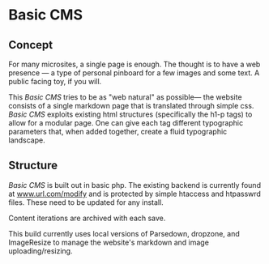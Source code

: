 # Basic CMS

## Concept

For many microsites, a single page is enough. The thought is to have a web presence — a type of personal pinboard for a few images and some text. A public facing toy, if you will.

This _Basic CMS_ tries to be as "web natural" as possible— the website consists of a single markdown page that is translated through simple css. _Basic CMS_ exploits existing html structures (specifically the h1-p tags) to allow for a modular page. One can give each tag different typographic parameters that, when added together, create a fluid typographic landscape.

## Structure

_Basic CMS_ is built out in basic php. The existing backend is currently found at www.url.com/modify and is protected by simple htaccess and htpasswrd files. These need to be updated for any install. 

Content iterations are archived with each save. 

This build currently uses local versions of Parsedown, dropzone, and ImageResize to manage the website's markdown and image uploading/resizing. 

